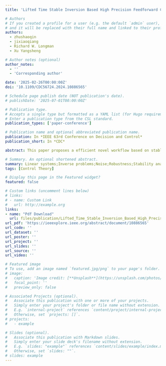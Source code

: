 ```yaml
---
title: 'Lifted Time Stable Inversion Based High Precision Feedforward Control for Non-minimum Phase Systems'

# Authors
# If you created a profile for a user (e.g. the default `admin` user), write the username (folder name) here
# and it will be replaced with their full name and linked to their profile.
authors:
  - zhushaoqin
  - jixiaoqiang
  - Richard W. Longman
  - Xu Yangsheng

# Author notes (optional)
author_notes:
  - ''
  - 'Corresponding author'

date: '2025-02-26T00:00:00Z'
doi: '10.1109/CDC56724.2024.10886565'

# Schedule page publish date (NOT publication's date).
# publishDate: '2025-07-01T00:00:00Z'

# Publication type.
# Accepts a single type but formatted as a YAML list (for Hugo requirements).
# Enter a publication type from the CSL standard.
publication_types: ['paper-conference']

# Publication name and optional abbreviated publication name.
publication: In *IEEE 63rd Conference on Decision and Control*
publication_short: In *CDC*

abstract: This paper proposes a efficient novel workflow based on stable diffusion named SAP, in which ControlNet is incorporated to regulate the structural consistency of images throughout the transformation process. Furthermore, a LoRA model specifically trained for Chinese paper cutting is applied to achieve stable and effective style transfer. Extensive image and numerical data demonstrate that the SCP method effectively enhances the aesthetic appeal of images in the Chinese papercutting style while preserving the original image structure and leveraging the powerful text-to-image capabilities of diffusion models. Specifically, with this method, the machine-evaluated aesthetic score improves by approximately 10.84%.

# Summary. An optional shortened abstract.
summary: Linear systems;Inverse problems;Noise;Robustness;Stability analysis;MIMO;Manufacturing;Feedforward systems;Time-varying systems
tags: [Control Theory]

# Display this page in the Featured widget?
featured: false

# Custom links (uncomment lines below)
# links:
# - name: Custom Link
#   url: http://example.org
links:
- name: "Pdf Download"
  url: files/publication/Lifted_Time_Stable_Inversion_Based_High_Precision_Feedforward_Control_for_Non-minimum_Phase_Systems.pdf
url_pdf: 'https://ieeexplore.ieee.org/abstract/document/10886565'
url_code: ''
url_dataset: ''
url_poster: ''
url_project: ''
url_slides: ''
url_source: ''
url_video: ''

# Featured image
# To use, add an image named `featured.jpg/png` to your page's folder.
# image:
#   caption: 'Image credit: [**Unsplash**](https://unsplash.com/photos/pLCdAaMFLTE)'
#   focal_point: ''
#   preview_only: false

# Associated Projects (optional).
#   Associate this publication with one or more of your projects.
#   Simply enter your project's folder or file name without extension.
#   E.g. `internal-project` references `content/project/internal-project/index.md`.
#   Otherwise, set `projects: []`.
# projects:
#   - example

# Slides (optional).
#   Associate this publication with Markdown slides.
#   Simply enter your slide deck's filename without extension.
#   E.g. `slides: "example"` references `content/slides/example/index.md`.
#   Otherwise, set `slides: ""`.
# slides: example
---
```


<!-- {{% callout note %}}
Click the _Cite_ button above to demo the feature to enable visitors to import publication metadata into their reference management software.
{{% /callout %}}

{{% callout note %}}
Create your slides in Markdown - click the _Slides_ button to check out the example.
{{% /callout %}}

Add the publication's **full text** or **supplementary notes** here. You can use rich formatting such as including [code, math, and images](https://docs.hugoblox.com/content/writing-markdown-latex/). -->

